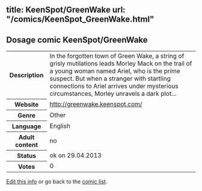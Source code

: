 title: KeenSpot/GreenWake
url: "/comics/KeenSpot_GreenWake.html"
---
Dosage comic KeenSpot/GreenWake
-----------------------------------------

<p id="msg"></p>
<script type="text/javascript">
if (window.location.search === '?edit_info_mail=sent_ok') {
  var elem = document.getElementById("msg");
  elem.innerHTML = 'Edited information sucessfully sent.';
  elem.className = 'ok';
}
</script>
<table class="comicinfo">
<tr>
<th>Description</th><td>In the forgotten town of Green Wake, a string of grisly mutilations leads Morley Mack on the trail of a young woman named Ariel, who is the prime suspect. But when a stranger with startling connections to Ariel arrives under mysterious circumstances, Morley unravels a dark plot...</td>
</tr>
<tr>
<th>Website</th><td><a href="http://greenwake.keenspot.com/">http://greenwake.keenspot.com/</a></td>
</tr>
<tr>
<th>Genre</th><td>Other</td>
</tr>
<tr>
<th>Language</th><td>English</td>
</tr>
<tr>
<th>Adult content</th><td>no</td>
</tr>
<tr>
<th>Status</th><td>ok on 29.04.2013</td>
</tr>
<tr>
<th>Votes</th><td>0</td>
</tr>
</table>

[Edit this info](KeenSpot_GreenWake_edit.html) or go back to the [comic list](../comic-index.html).
